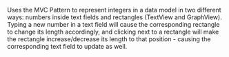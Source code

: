 Uses the MVC Pattern to represent integers in a data model in two different ways: numbers inside text fields and rectangles (TextView and GraphView). Typing a new number in a text field will cause the corresponding rectangle to change its length accordingly, and clicking next to a rectangle will make the rectangle increase/decrease its length to that position - causing the corresponding text field to update as well.
